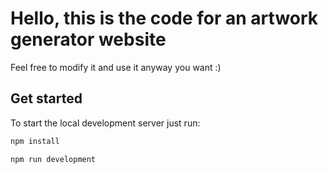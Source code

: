 # Hello, this is the code for an artwork generator website

Feel free to modify it and use it anyway you want :)

## Get started

To start the local development server just run:
```sh
npm install

npm run development
```
